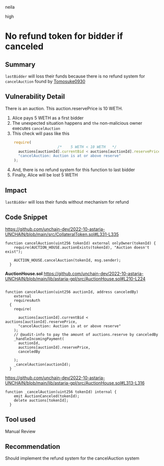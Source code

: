 neila

high

# No refund token for bidder if canceled

## Summary
`lastBidder` will loss their funds because there is no refund system for `cancelAuction`
found by [Tomosuke0930](https://github.com/Tomosuke0930)

## Vulnerability Detail
There is an auction. This auction.reservePrice is 10 WETH.
1. Alice pays 5 WETH as a first bidder
2. The unexpected situation happens and `the` non-malicious owner executes `cancelAuction`
3. This check will pass like this
```ts
    require(
                        /*    5 WETH < 10 WETH   */
      auctions[auctionId].currentBid < auctions[auctionId].reservePrice,
      "cancelAuction: Auction is at or above reserve"
    );
```
4. And, there is no refund system for this function to last bidder
5. Finally, Alice will be lost 5 WETH

## Impact
`lastBidder` will loss their funds without mechanism for refund

## Code Snippet
https://github.com/unchain-dev/2022-10-astaria-UNCHAIN/blob/main/src/CollateralToken.sol#L331-L335
```solidity
function cancelAuction(uint256 tokenId) external onlyOwner(tokenId) {
    require(AUCTION_HOUSE.auctionExists(tokenId), "Auction doesn't exist");

    AUCTION_HOUSE.cancelAuction(tokenId, msg.sender);
  }
```

**AuctionHouse.sol**
https://github.com/unchain-dev/2022-10-astaria-UNCHAIN/blob/main/lib/astaria-gpl/src/AuctionHouse.sol#L210-L224
```solidity

function cancelAuction(uint256 auctionId, address canceledBy)
    external
    requiresAuth
  {
    require(

      auctions[auctionId].currentBid < auctions[auctionId].reservePrice,
      "cancelAuction: Auction is at or above reserve"
    );
    // @audit-info to pay the amount of auctions.reserve by canceledBy
    _handleIncomingPayment(
      auctionId,
      auctions[auctionId].reservePrice,
      canceledBy 

    );
    _cancelAuction(auctionId);
  }
```
https://github.com/unchain-dev/2022-10-astaria-UNCHAIN/blob/main/lib/astaria-gpl/src/AuctionHouse.sol#L313-L316

```solidity
function _cancelAuction(uint256 tokenId) internal {
    emit AuctionCanceled(tokenId);
    delete auctions[tokenId];
  }
```

## Tool used
Manual Review

## Recommendation
Should implement the refund system for the cancelAuction system